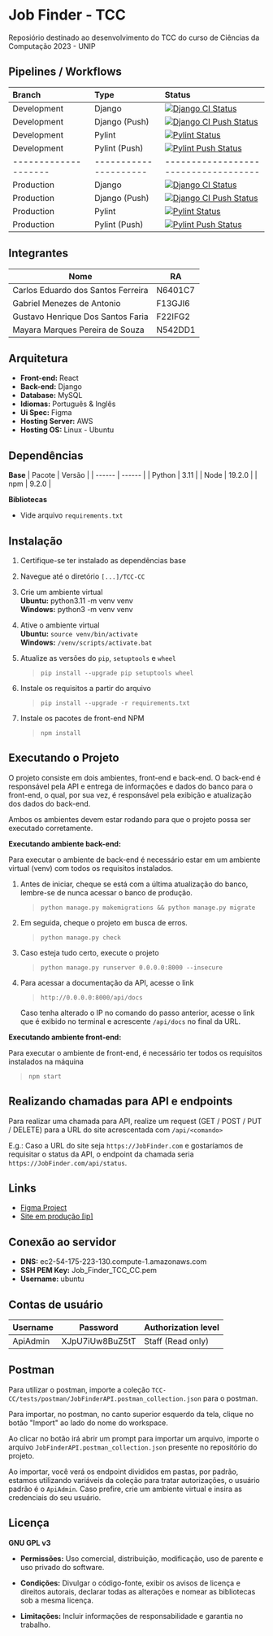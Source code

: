 # Job Finder - TCC
Reposiório destinado ao desenvolvimento do TCC do curso de Ciências da Computação 2023 - UNIP

## Pipelines / Workflows

|  Branch  |  Type  |  Status  |
| :------ | :---- | :---- |
| Development | Django | [![Django CI Status](https://github.com/TR0NZ0D/TCC-CC/actions/workflows/django.yml/badge.svg?branch=development)](https://github.com/TR0NZ0D/TCC-CC/actions/workflows/django.yml) |
| Development | Django (Push) | [![Django CI Push Status](https://github.com/TR0NZ0D/TCC-CC/actions/workflows/django.yml/badge.svg?branch=development&event=push)](https://github.com/TR0NZ0D/TCC-CC/actions/workflows/django.yml) |
| Development | Pylint | [![Pylint Status](https://github.com/TR0NZ0D/TCC-CC/actions/workflows/pylint.yml/badge.svg?branch=development)](https://github.com/TR0NZ0D/TCC-CC/actions/workflows/pylint.yml) |
| Development | Pylint (Push) | [![Pylint Push Status](https://github.com/TR0NZ0D/TCC-CC/actions/workflows/pylint.yml/badge.svg?branch=development&event=push)](https://github.com/TR0NZ0D/TCC-CC/actions/workflows/pylint.yml) |
| -------------------- | --------------------- | ------------------------------------ |
| Production | Django | [![Django CI Status](https://github.com/TR0NZ0D/TCC-CC/actions/workflows/django.yml/badge.svg?branch=production)](https://github.com/TR0NZ0D/TCC-CC/actions/workflows/django.yml) |
| Production | Django (Push) | [![Django CI Push Status](https://github.com/TR0NZ0D/TCC-CC/actions/workflows/django.yml/badge.svg?branch=production&event=push)](https://github.com/TR0NZ0D/TCC-CC/actions/workflows/django.yml) |
| Production | Pylint | [![Pylint Status](https://github.com/TR0NZ0D/TCC-CC/actions/workflows/pylint.yml/badge.svg?branch=production)](https://github.com/TR0NZ0D/TCC-CC/actions/workflows/pylint.yml) |
| Production | Pylint (Push) | [![Pylint Push Status](https://github.com/TR0NZ0D/TCC-CC/actions/workflows/pylint.yml/badge.svg?branch=production&event=push)](https://github.com/TR0NZ0D/TCC-CC/actions/workflows/pylint.yml) |



## Integrantes

|  Nome  |  RA  |
| ------ | ---- |
| Carlos Eduardo dos Santos Ferreira | N6401C7 |
| Gabriel Menezes de Antonio | F13GJI6 |
| Gustavo Henrique Dos Santos Faria | F22IFG2 |
| Mayara Marques Pereira de Souza | N542DD1 |

## Arquitetura

- **Front-end:** React
- **Back-end:** Django
- **Database:** MySQL
- **Idiomas:** Português & Inglês
- **Ui Spec:** Figma
- **Hosting Server:** AWS
- **Hosting OS:** Linux - Ubuntu

## Dependências

**Base**
| Pacote | Versão |
| ------ | ------ |
| Python |  3.11  |
|  Node  | 19.2.0 |
|  npm   | 9.2.0  |

**Bibliotecas**
- Vide arquivo `requirements.txt`

## Instalação

1. Certifique-se ter instalado as dependências base

2. Navegue até o diretório `[...]/TCC-CC`

3. Crie um ambiente virtual <br>
    **Ubuntu:** python3.11 -m venv venv <br>
    **Windows:** python3 -m venv venv

4. Ative o ambiente virtual <br>
    **Ubuntu:** `source venv/bin/activate` <br>
    **Windows:** `/venv/scripts/activate.bat`

5. Atualize as versões do `pip`, `setuptools` e `wheel`
    > `pip install --upgrade pip setuptools wheel`

6. Instale os requisitos a partir do arquivo
    > `pip install --upgrade -r requirements.txt`

7. Instale os pacotes de front-end NPM
    > `npm install`

## Executando o Projeto

O projeto consiste em dois ambientes, front-end e back-end. O back-end é responsável pela API e entrega de informações e dados do banco para o front-end, o qual, por sua vez, é responsável pela exibição e atualização dos dados do back-end.

Ambos os ambientes devem estar rodando para que o projeto possa ser executado corretamente.

**Executando ambiente back-end:** 

Para executar o ambiente de back-end é necessário estar em um ambiente virtual (venv) com todos os requisitos instalados.

1. Antes de iniciar, cheque se está com a última atualização do banco, lembre-se de nunca acessar o banco de produção.
    > `python manage.py makemigrations && python manage.py migrate`

2. Em seguida, cheque o projeto em busca de erros.
    > `python manage.py check`

3. Caso esteja tudo certo, execute o projeto
    > `python manage.py runserver 0.0.0.0:8000 --insecure`

4. Para acessar a documentação da API, acesse o link
    > `http://0.0.0.0:8000/api/docs`

    Caso tenha alterado o IP no comando do passo anterior, acesse o link que é exibido no terminal e acrescente `/api/docs` no final da URL.

**Executando ambiente front-end:**

Para executar o ambiente de front-end, é necessário ter todos os requisitos instalados na máquina

> `npm start`

## Realizando chamadas para API e endpoints

Para realizar uma chamada para API, realize um request (GET / POST / PUT / DELETE) para a URL do site acrescentada com `/api/<comando>`

E.g.: Caso a URL do site seja `https://JobFinder.com` e gostaríamos de requisitar o status da API, o endpoint da chamada seria `https://JobFinder.com/api/status`.

## Links

- [Figma Project](https://www.figma.com/files/project/76812132/Job-Finder---TCC?fuid=1085988712828291035)
- [Site em produção [ip]](https://54.175.223.130/)

## Conexão ao servidor

- **DNS:** ec2-54-175-223-130.compute-1.amazonaws.com
- **SSH PEM Key:** Job_Finder_TCC_CC.pem
- **Username:** ubuntu

## Contas de usuário

| Username | Password | Authorization level |
| -------- | -------- | ------------------- |
| ApiAdmin | XJpU7iUw8BuZ5tT | Staff (Read only) |

## Postman

Para utilizar o postman, importe a coleção `TCC-CC/tests/postman/JobFinderAPI.postman_collection.json` para o postman.

Para importar, no postman, no canto superior esquerdo da tela, clique no botão "Import" ao lado do nome do workspace.

Ao clicar no botão irá abrir um prompt para importar um arquivo, importe o arquivo `JobFinderAPI.postman_collection.json` presente no repositório do projeto.

Ao importar, você verá os endpoint divididos em pastas, por padrão, estamos utilizando variáveis da coleção para tratar autorizações, o usuário padrão é o `ApiAdmin`. Caso prefire, crie um ambiente virtual e insira as credenciais do seu usuário.

## Licença

**GNU GPL v3**

- **Permissões:** Uso comercial, distribuição, modificação, uso de parente e uso privado do software.

- **Condições:** Divulgar o código-fonte, exibir os avisos de licença e direitos autorais, declarar todas as alterações e nomear as bibliotecas sob a mesma licença.

- **Limitações:** Incluir informações de responsabilidade e garantia no trabalho.
